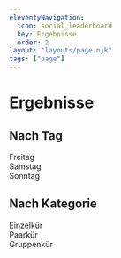 ```yaml
---
eleventyNavigation:
  icon: social_leaderboard
  key: Ergebnisse
  order: 2
layout: "layouts/page.njk"
tags: ["page"]
---
```


# Ergebnisse

<style>
  .result {
    display: flex;
    align-items: center;
    gap: var(--m);
    padding-block: var(--s);
    text-decoration: none;
  }

  .result .material-icon {
    text-decoration: none;
    color: var(--text-color);
  }
</style>

## Nach Tag

<a class="result" target="_blank" href="/assets/documents/ergebnisse/Ergebnisse_Freitag.pdf">
  Freitag
</a>
<a class="result" target="_blank" href="/assets/documents/ergebnisse/Ergebnisse_Samstag.pdf">
  Samstag
</a>
<a class="result" target="_blank" href="/assets/documents/ergebnisse/Ergebnisse_Sonntag.pdf">
  Sonntag
</a>

## Nach Kategorie

<a class="result" target="_blank" href="/assets/documents/ergebnisse/Ergebnisse_Einzelkür.pdf">
  Einzelkür
</a>
<a class="result" target="_blank" href="/assets/documents/ergebnisse/Ergebnisse_Paarkür.pdf">
  Paarkür
</a>
<a class="result" target="_blank" href="/assets/documents/ergebnisse/Ergebnisse_Gruppenkür.pdf">
  Gruppenkür
</a>
